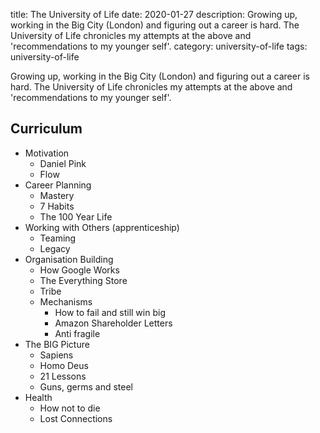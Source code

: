 title: The University of Life
date: 2020-01-27
description: Growing up, working in the Big City (London) and figuring out a career is hard. The University of Life chronicles my attempts at the above and 'recommendations to my younger self'.
category: university-of-life
tags: university-of-life

Growing up, working in the Big City (London) and figuring out a career is hard. The University of Life chronicles my attempts at the above and 'recommendations to my younger self'.

Curriculum
----------

- Motivation
    - Daniel Pink
    - Flow
- Career Planning
    - Mastery
    - 7 Habits
    - The 100 Year Life
- Working with Others (apprenticeship)
    - Teaming
    - Legacy
- Organisation Building
    - How Google Works
    - The Everything Store
    - Tribe
    - Mechanisms
        - How to fail and still win big
        - Amazon Shareholder Letters
        - Anti fragile
- The BIG Picture
    - Sapiens
    - Homo Deus
    - 21 Lessons
    - Guns, germs and steel
- Health
    - How not to die
    - Lost Connections

